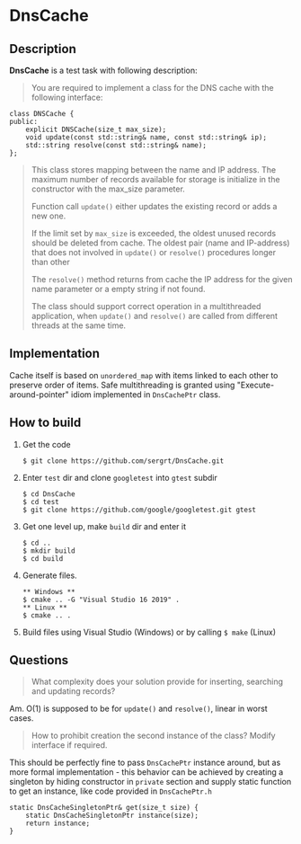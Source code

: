# DnsCache
## Description
**DnsCache** is a test task with following description:
> You are required to implement a class for the DNS cache with the following interface:
```
class DNSCache {
public:
    explicit DNSCache(size_t max_size);
    void update(const std::string& name, const std::string& ip);
    std::string resolve(const std::string& name);
};
```
> This class stores mapping between the name and IP address. The maximum number of records available for storage is initialize in the constructor with the max_size parameter.
> 
> Function call ```update()``` either updates the existing record or adds a new one.
> 
> If the limit set by ```max_size``` is exceeded, the oldest unused records should be deleted from cache. The oldest pair (name and IP-address) that does not involved in ```update()``` or ```resolve()``` procedures longer than other
> 
> The ```resolve()``` method returns from cache the IP address for the given name parameter or a empty string if not found.
> 
> The class should support correct operation in a multithreaded application, when ```update()``` and ```resolve()``` are called from different threads at the same time.

## Implementation
Cache itself is based on ```unordered_map``` with items linked to each other to preserve order of items. Safe multithreading is granted using "Execute-around-pointer" idiom implemented in ```DnsCachePtr``` class.

## How to build
1. Get the code
    ```
    $ git clone https://github.com/sergrt/DnsCache.git
    ```
2. Enter ```test``` dir and clone ```googletest``` into ```gtest``` subdir
    ```
    $ cd DnsCache
    $ cd test
    $ git clone https://github.com/google/googletest.git gtest
    ```
3. Get one level up, make ```build``` dir and enter it
    ```
    $ cd ..
    $ mkdir build
    $ cd build
    ```
4. Generate files.
   ```
   ** Windows **
   $ cmake .. -G "Visual Studio 16 2019" .
   ** Linux **
   $ cmake .. .
   ```
5. Build files using Visual Studio (Windows) or by calling ```$ make``` (Linux)

## Questions
> What complexity does your solution provide for inserting, searching and updating records?

Am. O(1) is supposed to be for ```update()``` and ```resolve()```, linear in worst cases.

> How to prohibit creation the second instance of the class? Modify interface if required.

This should be perfectly fine to pass ```DnsCachePtr``` instance around, but as more formal implementation - this behavior can be achieved by creating a singleton by hiding constructor in ```private``` section and supply static function to get an instance, like code provided in ```DnsCachePtr.h```
```
static DnsCacheSingletonPtr& get(size_t size) {
    static DnsCacheSingletonPtr instance(size);
    return instance;
}
```
